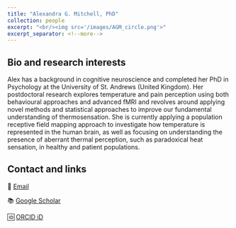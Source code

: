 ```yaml
---
title: "Alexandra G. Mitchell, PhD"
collection: people
excerpt: "<br/><img src='/images/AGM_circle.png'>"
excerpt_separator: <!--more-->
---
```


<!--more-->
## Bio and research interests

Alex has a background in cognitive neuroscience and completed her PhD in Psychology at the University of St. Andrews (United Kingdom). Her postdoctoral research explores temperature and pain perception using both behavioural approaches and advanced fMRI and revolves around applying novel methods and statistical approaches to improve our fundamental understanding of thermosensation. She is currently applying a population receptive field mapping approach to investigate how temperature is represented in the human brain, as well as focusing on understanding the presence of aberrant thermal perception, such as paradoxical heat sensation, in healthy and patient populations.

## Contact and links

📧 [Email](mailto:agmitchell@cfin.au.dk)

📚 [Google Scholar](https://scholar.google.com/citations?user=VrOpRysAAAAJ&hl=en&oi=ao)

🆔 [ORCID iD](https://orcid.org/0000-0001-8521-1891)
